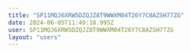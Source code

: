 ```yaml
---
title: "SP11MQJ6XRW5DZQJZ8T9WWXM04T26Y7C8AZSH77ZG"
date: 2024-06-05T11:49:18.995Z
user: SP11MQJ6XRW5DZQJZ8T9WWXM04T26Y7C8AZSH77ZG
layout: "users"
---
```

    
